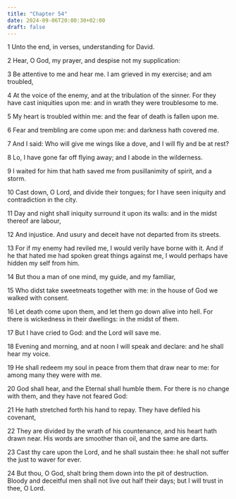 ```yaml
---
title: "Chapter 54"
date: 2024-09-06T20:00:30+02:00
draft: false
---
```



1 Unto the end, in verses, understanding for David.

2 Hear, O God, my prayer, and despise not my supplication:

3 Be attentive to me and hear me. I am grieved in my exercise; and am troubled,

4 At the voice of the enemy, and at the tribulation of the sinner. For they have cast iniquities upon me: and in wrath they were troublesome to me.

5 My heart is troubled within me: and the fear of death is fallen upon me.

6 Fear and trembling are come upon me: and darkness hath covered me.

7 And I said: Who will give me wings like a dove, and I will fly and be at rest?

8 Lo, I have gone far off flying away; and I abode in the wilderness.

9 I waited for him that hath saved me from pusillanimity of spirit, and a storm.

10 Cast down, O Lord, and divide their tongues; for I have seen iniquity and contradiction in the city.

11 Day and night shall iniquity surround it upon its walls: and in the midst thereof are labour,

12 And injustice. And usury and deceit have not departed from its streets.

13 For if my enemy had reviled me, I would verily have borne with it. And if he that hated me had spoken great things against me, I would perhaps have hidden my self from him.

14 But thou a man of one mind, my guide, and my familiar,

15 Who didst take sweetmeats together with me: in the house of God we walked with consent.

16 Let death come upon them, and let them go down alive into hell. For there is wickedness in their dwellings: in the midst of them.

17 But I have cried to God: and the Lord will save me.

18 Evening and morning, and at noon I will speak and declare: and he shall hear my voice.

19 He shall redeem my soul in peace from them that draw near to me: for among many they were with me.

20 God shall hear, and the Eternal shall humble them. For there is no change with them, and they have not feared God:

21 He hath stretched forth his hand to repay. They have defiled his covenant,

22 They are divided by the wrath of his countenance, and his heart hath drawn near. His words are smoother than oil, and the same are darts.

23 Cast thy care upon the Lord, and he shall sustain thee: he shall not suffer the just to waver for ever.

24 But thou, O God, shalt bring them down into the pit of destruction. Bloody and deceitful men shall not live out half their days; but I will trust in thee, O Lord.

